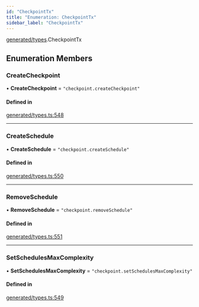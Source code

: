 ```yaml
---
id: "CheckpointTx"
title: "Enumeration: CheckpointTx"
sidebar_label: "CheckpointTx"
---
```


[generated/types](../../../../modules/Generated/Types/Types.md).CheckpointTx

## Enumeration Members

### CreateCheckpoint

• **CreateCheckpoint** = ``"checkpoint.createCheckpoint"``

#### Defined in

[generated/types.ts:548](https://github.com/PolymeshAssociation/polymesh-sdk/blob/88db4a911/src/generated/types.ts#L548)

___

### CreateSchedule

• **CreateSchedule** = ``"checkpoint.createSchedule"``

#### Defined in

[generated/types.ts:550](https://github.com/PolymeshAssociation/polymesh-sdk/blob/88db4a911/src/generated/types.ts#L550)

___

### RemoveSchedule

• **RemoveSchedule** = ``"checkpoint.removeSchedule"``

#### Defined in

[generated/types.ts:551](https://github.com/PolymeshAssociation/polymesh-sdk/blob/88db4a911/src/generated/types.ts#L551)

___

### SetSchedulesMaxComplexity

• **SetSchedulesMaxComplexity** = ``"checkpoint.setSchedulesMaxComplexity"``

#### Defined in

[generated/types.ts:549](https://github.com/PolymeshAssociation/polymesh-sdk/blob/88db4a911/src/generated/types.ts#L549)
